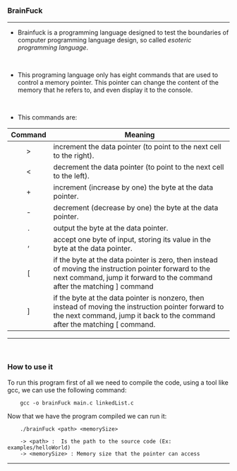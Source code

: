 ### BrainFuck
---

- Brainfuck is a programming language designed to test the boundaries of computer programming language design, so called *esoteric programming language*.

<br>

- This programing language only has eight commands that are used to control a memory pointer. This pointer can change the content of the memory that he refers to, and even display it to the console.

<br>

- This commands are:

| Command | Meaning                                                                 |
|:-------:|-------------------------------------------------------------------------|
|    >    | increment the data pointer (to point to the    next cell to the right). |
|    <    |  decrement the data pointer (to point to the next cell to the left).    |
|    +    | increment (increase by one) the byte at the data pointer.               |
|    -    | decrement (decrease by one) the byte at the data pointer.               |
|    .    | output the byte at the data pointer.                                    |
|    ,    | accept one byte of input, storing its value in the byte at the data pointer.|
|    [    | if the byte at the data pointer is zero, then instead of moving the instruction pointer forward to the next command, jump it forward to the command after the matching ] command                                                                             |
|   ]     | if the byte at the data pointer is nonzero, then instead of moving the instruction pointer forward to the next command, jump it back to the command after the matching [ command.                                                                 |
---
<br>

### How to use it

 To run this program first of all we need to compile the code, using a tool like gcc, we can use the following command:
    
        gcc -o brainFuck main.c linkedList.c


 Now that we have the program compiled we can run it:

        ./brainFuck <path> <memorySize>

        -> <path> :  Is the path to the source code (Ex: examples/helloWorld)
        -> <memorySize> : Memory size that the pointer can access

---
